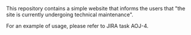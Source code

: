 This repository contains a simple website that informs the users that "the site is currently undergoing technical maintenance".

For an example of usage, please refer to JIRA task AOJ-4.
